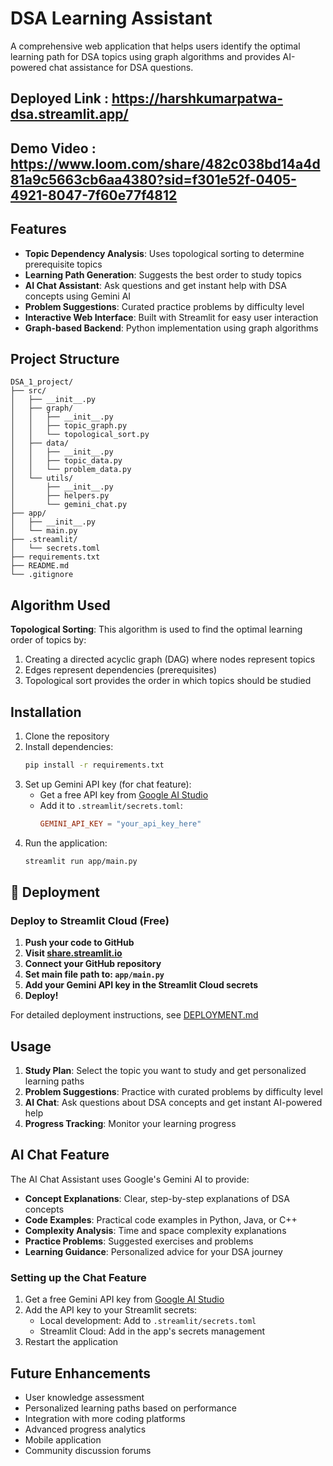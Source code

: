 # DSA Learning Assistant

A comprehensive web application that helps users identify the optimal learning path for DSA topics using graph algorithms and provides AI-powered chat assistance for DSA questions.

## Deployed Link : https://harshkumarpatwa-dsa.streamlit.app/

## Demo Video : https://www.loom.com/share/482c038bd14a4d81a9c5663cb6aa4380?sid=f301e52f-0405-4921-8047-7f60e77f4812

## Features

- **Topic Dependency Analysis**: Uses topological sorting to determine prerequisite topics
- **Learning Path Generation**: Suggests the best order to study topics
- **AI Chat Assistant**: Ask questions and get instant help with DSA concepts using Gemini AI
- **Problem Suggestions**: Curated practice problems by difficulty level
- **Interactive Web Interface**: Built with Streamlit for easy user interaction
- **Graph-based Backend**: Python implementation using graph algorithms

## Project Structure

```
DSA_1_project/
├── src/
│   ├── __init__.py
│   ├── graph/
│   │   ├── __init__.py
│   │   ├── topic_graph.py
│   │   └── topological_sort.py
│   ├── data/
│   │   ├── __init__.py
│   │   ├── topic_data.py
│   │   └── problem_data.py
│   └── utils/
│       ├── __init__.py
│       ├── helpers.py
│       └── gemini_chat.py
├── app/
│   ├── __init__.py
│   └── main.py
├── .streamlit/
│   └── secrets.toml
├── requirements.txt
├── README.md
└── .gitignore
```

## Algorithm Used

**Topological Sorting**: This algorithm is used to find the optimal learning order of topics by:
1. Creating a directed acyclic graph (DAG) where nodes represent topics
2. Edges represent dependencies (prerequisites)
3. Topological sort provides the order in which topics should be studied

## Installation

1. Clone the repository
2. Install dependencies:
   ```bash
   pip install -r requirements.txt
   ```
3. Set up Gemini API key (for chat feature):
   - Get a free API key from [Google AI Studio](https://makersuite.google.com/app/apikey)
   - Add it to `.streamlit/secrets.toml`:
     ```toml
     GEMINI_API_KEY = "your_api_key_here"
     ```
4. Run the application:
   ```bash
   streamlit run app/main.py
   ```

## 🚀 Deployment

### Deploy to Streamlit Cloud (Free)

1. **Push your code to GitHub**
2. **Visit [share.streamlit.io](https://share.streamlit.io)**
3. **Connect your GitHub repository**
4. **Set main file path to: `app/main.py`**
5. **Add your Gemini API key in the Streamlit Cloud secrets**
6. **Deploy!**

For detailed deployment instructions, see [DEPLOYMENT.md](DEPLOYMENT.md)

## Usage

1. **Study Plan**: Select the topic you want to study and get personalized learning paths
2. **Problem Suggestions**: Practice with curated problems by difficulty level
3. **AI Chat**: Ask questions about DSA concepts and get instant AI-powered help
4. **Progress Tracking**: Monitor your learning progress

## AI Chat Feature

The AI Chat Assistant uses Google's Gemini AI to provide:
- **Concept Explanations**: Clear, step-by-step explanations of DSA concepts
- **Code Examples**: Practical code examples in Python, Java, or C++
- **Complexity Analysis**: Time and space complexity explanations
- **Practice Problems**: Suggested exercises and problems
- **Learning Guidance**: Personalized advice for your DSA journey

### Setting up the Chat Feature

1. Get a free Gemini API key from [Google AI Studio](https://makersuite.google.com/app/apikey)
2. Add the API key to your Streamlit secrets:
   - Local development: Add to `.streamlit/secrets.toml`
   - Streamlit Cloud: Add in the app's secrets management
3. Restart the application

## Future Enhancements

- User knowledge assessment
- Personalized learning paths based on performance
- Integration with more coding platforms
- Advanced progress analytics
- Mobile application
- Community discussion forums 
